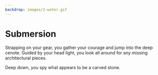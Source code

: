 ```yaml
---
backdrop: images/2-water.gif
---
```


# Submersion

Strapping on your gear, you gather your courage and jump into the deep cenote. Guided by your head light, you look all around for any missing architectural pieces.

Deep down, you spy what appears to be a carved stone.

<Item id="13" />

<Page url="5" instructions="As you grasp the stone, it breaks into several pieces." condition="13" action="Gather up the pieces and return to the surface" />
